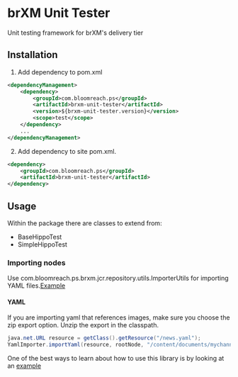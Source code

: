 # brXM Unit Tester

Unit testing framework for brXM's delivery tier

## Installation

1. Add dependency to pom.xml
```xml
<dependencyManagement>
    <dependency>
        <groupId>com.bloomreach.ps</groupId>
        <artifactId>brxm-unit-tester</artifactId>
        <version>${brxm-unit-tester.version}</version>
        <scope>test</scope>
    </dependency>
    ...
</dependencyManagement>
```

2. Add dependency to site pom.xml.
```xml
<dependency>
    <groupId>com.bloomreach.ps</groupId>
    <artifactId>brxm-unit-tester</artifactId>
</dependency>
```

## Usage
Within the package there are classes to extend from:

* BaseHippoTest
* SimpleHippoTest

### Importing nodes
Use com.bloomreach.ps.brxm.jcr.repository.utils.ImporterUtils for importing YAML files.[Example](https://code.onehippo.org/prof-services/brxm-unit-tester/blob/master/demo/myhippoproject/site/src/test/java/org/example/EssentialsListComponentTest.java)

#### YAML

If you are importing yaml that references images, make sure you choose the zip export option. Unzip the export
in the classpath.

```java
java.net.URL resource = getClass().getResource("/news.yaml");
YamlImporter.importYaml(resource, rootNode, "/content/documents/mychannel", "hippostd:folder");

```

One of the best ways to learn about how to use this library is by looking at an [example](https://code.onehippo.org/sandbox/brxm-unit-tester/blob/master/src/test/java/com/bloomreach/brxm/unittester/demo/EssentialsListComponentTest.java)